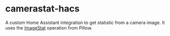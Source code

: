# camerastat-hacs
A custom Home Assistant integration to get statistic from a camera image.
It uses the [ImageStat](https://pillow.readthedocs.io/en/stable/reference/ImageStat.html) operation from Pillow.
